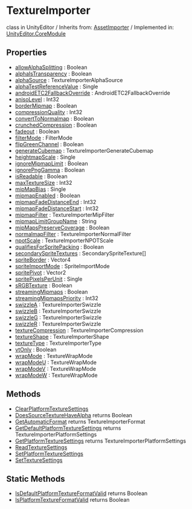 # TextureImporter
class in UnityEditor
 / Inherits from: <a href="https://docs.unity3d.com/6000.0/Documentation/ScriptReference/AssetImporter.html">AssetImporter</a> / Implemented in: <a href="https://docs.unity3d.com/6000.0/Documentation/ScriptReference/UnityEditor.CoreModule.html">UnityEditor.CoreModule</a>

## Properties
- <a href="https://docs.unity3d.com/6000.0/Documentation/ScriptReference/TextureImporter-allowAlphaSplitting.html">allowAlphaSplitting</a> : Boolean
- <a href="https://docs.unity3d.com/6000.0/Documentation/ScriptReference/TextureImporter-alphaIsTransparency.html">alphaIsTransparency</a> : Boolean
- <a href="https://docs.unity3d.com/6000.0/Documentation/ScriptReference/TextureImporter-alphaSource.html">alphaSource</a> : TextureImporterAlphaSource
- <a href="https://docs.unity3d.com/6000.0/Documentation/ScriptReference/TextureImporter-alphaTestReferenceValue.html">alphaTestReferenceValue</a> : Single
- <a href="https://docs.unity3d.com/6000.0/Documentation/ScriptReference/TextureImporter-androidETC2FallbackOverride.html">androidETC2FallbackOverride</a> : AndroidETC2FallbackOverride
- <a href="https://docs.unity3d.com/6000.0/Documentation/ScriptReference/TextureImporter-anisoLevel.html">anisoLevel</a> : Int32
- <a href="https://docs.unity3d.com/6000.0/Documentation/ScriptReference/TextureImporter-borderMipmap.html">borderMipmap</a> : Boolean
- <a href="https://docs.unity3d.com/6000.0/Documentation/ScriptReference/TextureImporter-compressionQuality.html">compressionQuality</a> : Int32
- <a href="https://docs.unity3d.com/6000.0/Documentation/ScriptReference/TextureImporter-convertToNormalmap.html">convertToNormalmap</a> : Boolean
- <a href="https://docs.unity3d.com/6000.0/Documentation/ScriptReference/TextureImporter-crunchedCompression.html">crunchedCompression</a> : Boolean
- <a href="https://docs.unity3d.com/6000.0/Documentation/ScriptReference/TextureImporter-fadeout.html">fadeout</a> : Boolean
- <a href="https://docs.unity3d.com/6000.0/Documentation/ScriptReference/TextureImporter-filterMode.html">filterMode</a> : FilterMode
- <a href="https://docs.unity3d.com/6000.0/Documentation/ScriptReference/TextureImporter-flipGreenChannel.html">flipGreenChannel</a> : Boolean
- <a href="https://docs.unity3d.com/6000.0/Documentation/ScriptReference/TextureImporter-generateCubemap.html">generateCubemap</a> : TextureImporterGenerateCubemap
- <a href="https://docs.unity3d.com/6000.0/Documentation/ScriptReference/TextureImporter-heightmapScale.html">heightmapScale</a> : Single
- <a href="https://docs.unity3d.com/6000.0/Documentation/ScriptReference/TextureImporter-ignoreMipmapLimit.html">ignoreMipmapLimit</a> : Boolean
- <a href="https://docs.unity3d.com/6000.0/Documentation/ScriptReference/TextureImporter-ignorePngGamma.html">ignorePngGamma</a> : Boolean
- <a href="https://docs.unity3d.com/6000.0/Documentation/ScriptReference/TextureImporter-isReadable.html">isReadable</a> : Boolean
- <a href="https://docs.unity3d.com/6000.0/Documentation/ScriptReference/TextureImporter-maxTextureSize.html">maxTextureSize</a> : Int32
- <a href="https://docs.unity3d.com/6000.0/Documentation/ScriptReference/TextureImporter-mipMapBias.html">mipMapBias</a> : Single
- <a href="https://docs.unity3d.com/6000.0/Documentation/ScriptReference/TextureImporter-mipmapEnabled.html">mipmapEnabled</a> : Boolean
- <a href="https://docs.unity3d.com/6000.0/Documentation/ScriptReference/TextureImporter-mipmapFadeDistanceEnd.html">mipmapFadeDistanceEnd</a> : Int32
- <a href="https://docs.unity3d.com/6000.0/Documentation/ScriptReference/TextureImporter-mipmapFadeDistanceStart.html">mipmapFadeDistanceStart</a> : Int32
- <a href="https://docs.unity3d.com/6000.0/Documentation/ScriptReference/TextureImporter-mipmapFilter.html">mipmapFilter</a> : TextureImporterMipFilter
- <a href="https://docs.unity3d.com/6000.0/Documentation/ScriptReference/TextureImporter-mipmapLimitGroupName.html">mipmapLimitGroupName</a> : String
- <a href="https://docs.unity3d.com/6000.0/Documentation/ScriptReference/TextureImporter-mipMapsPreserveCoverage.html">mipMapsPreserveCoverage</a> : Boolean
- <a href="https://docs.unity3d.com/6000.0/Documentation/ScriptReference/TextureImporter-normalmapFilter.html">normalmapFilter</a> : TextureImporterNormalFilter
- <a href="https://docs.unity3d.com/6000.0/Documentation/ScriptReference/TextureImporter-npotScale.html">npotScale</a> : TextureImporterNPOTScale
- <a href="https://docs.unity3d.com/6000.0/Documentation/ScriptReference/TextureImporter-qualifiesForSpritePacking.html">qualifiesForSpritePacking</a> : Boolean
- <a href="https://docs.unity3d.com/6000.0/Documentation/ScriptReference/TextureImporter-secondarySpriteTextures.html">secondarySpriteTextures</a> : SecondarySpriteTexture[]
- <a href="https://docs.unity3d.com/6000.0/Documentation/ScriptReference/TextureImporter-spriteBorder.html">spriteBorder</a> : Vector4
- <a href="https://docs.unity3d.com/6000.0/Documentation/ScriptReference/TextureImporter-spriteImportMode.html">spriteImportMode</a> : SpriteImportMode
- <a href="https://docs.unity3d.com/6000.0/Documentation/ScriptReference/TextureImporter-spritePivot.html">spritePivot</a> : Vector2
- <a href="https://docs.unity3d.com/6000.0/Documentation/ScriptReference/TextureImporter-spritePixelsPerUnit.html">spritePixelsPerUnit</a> : Single
- <a href="https://docs.unity3d.com/6000.0/Documentation/ScriptReference/TextureImporter-sRGBTexture.html">sRGBTexture</a> : Boolean
- <a href="https://docs.unity3d.com/6000.0/Documentation/ScriptReference/TextureImporter-streamingMipmaps.html">streamingMipmaps</a> : Boolean
- <a href="https://docs.unity3d.com/6000.0/Documentation/ScriptReference/TextureImporter-streamingMipmapsPriority.html">streamingMipmapsPriority</a> : Int32
- <a href="https://docs.unity3d.com/6000.0/Documentation/ScriptReference/TextureImporter-swizzleA.html">swizzleA</a> : TextureImporterSwizzle
- <a href="https://docs.unity3d.com/6000.0/Documentation/ScriptReference/TextureImporter-swizzleB.html">swizzleB</a> : TextureImporterSwizzle
- <a href="https://docs.unity3d.com/6000.0/Documentation/ScriptReference/TextureImporter-swizzleG.html">swizzleG</a> : TextureImporterSwizzle
- <a href="https://docs.unity3d.com/6000.0/Documentation/ScriptReference/TextureImporter-swizzleR.html">swizzleR</a> : TextureImporterSwizzle
- <a href="https://docs.unity3d.com/6000.0/Documentation/ScriptReference/TextureImporter-textureCompression.html">textureCompression</a> : TextureImporterCompression
- <a href="https://docs.unity3d.com/6000.0/Documentation/ScriptReference/TextureImporter-textureShape.html">textureShape</a> : TextureImporterShape
- <a href="https://docs.unity3d.com/6000.0/Documentation/ScriptReference/TextureImporter-textureType.html">textureType</a> : TextureImporterType
- <a href="https://docs.unity3d.com/6000.0/Documentation/ScriptReference/TextureImporter-vtOnly.html">vtOnly</a> : Boolean
- <a href="https://docs.unity3d.com/6000.0/Documentation/ScriptReference/TextureImporter-wrapMode.html">wrapMode</a> : TextureWrapMode
- <a href="https://docs.unity3d.com/6000.0/Documentation/ScriptReference/TextureImporter-wrapModeU.html">wrapModeU</a> : TextureWrapMode
- <a href="https://docs.unity3d.com/6000.0/Documentation/ScriptReference/TextureImporter-wrapModeV.html">wrapModeV</a> : TextureWrapMode
- <a href="https://docs.unity3d.com/6000.0/Documentation/ScriptReference/TextureImporter-wrapModeW.html">wrapModeW</a> : TextureWrapMode

## Methods
- <a href="https://docs.unity3d.com/6000.0/Documentation/ScriptReference/TextureImporter.ClearPlatformTextureSettings.html">ClearPlatformTextureSettings</a>
- <a href="https://docs.unity3d.com/6000.0/Documentation/ScriptReference/TextureImporter.DoesSourceTextureHaveAlpha.html">DoesSourceTextureHaveAlpha</a> returns Boolean
- <a href="https://docs.unity3d.com/6000.0/Documentation/ScriptReference/TextureImporter.GetAutomaticFormat.html">GetAutomaticFormat</a> returns TextureImporterFormat
- <a href="https://docs.unity3d.com/6000.0/Documentation/ScriptReference/TextureImporter.GetDefaultPlatformTextureSettings.html">GetDefaultPlatformTextureSettings</a> returns TextureImporterPlatformSettings
- <a href="https://docs.unity3d.com/6000.0/Documentation/ScriptReference/TextureImporter.GetPlatformTextureSettings.html">GetPlatformTextureSettings</a> returns TextureImporterPlatformSettings
- <a href="https://docs.unity3d.com/6000.0/Documentation/ScriptReference/TextureImporter.ReadTextureSettings.html">ReadTextureSettings</a>
- <a href="https://docs.unity3d.com/6000.0/Documentation/ScriptReference/TextureImporter.SetPlatformTextureSettings.html">SetPlatformTextureSettings</a>
- <a href="https://docs.unity3d.com/6000.0/Documentation/ScriptReference/TextureImporter.SetTextureSettings.html">SetTextureSettings</a>

## Static Methods
- <a href="https://docs.unity3d.com/6000.0/Documentation/ScriptReference/TextureImporter.IsDefaultPlatformTextureFormatValid.html">IsDefaultPlatformTextureFormatValid</a> returns Boolean
- <a href="https://docs.unity3d.com/6000.0/Documentation/ScriptReference/TextureImporter.IsPlatformTextureFormatValid.html">IsPlatformTextureFormatValid</a> returns Boolean
